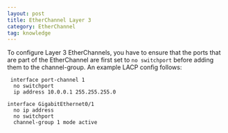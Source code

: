 ```yaml
---
layout: post
title: EtherChannel Layer 3
category: EtherChannel
tag: knowledge
---
```


To configure Layer 3 EtherChannels, you have to ensure that the ports that are part of the EtherChannel are first set to `no switchport` before adding them to the channel-group. An example LACP config follows:

```
 interface port-channel 1
  no switchport
  ip address 10.0.0.1 255.255.255.0

interface GigabitEthernet0/1
  no ip address
  no switchport
  channel-group 1 mode active
```